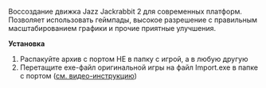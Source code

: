 Воссоздание движка Jazz Jackrabbit 2 для современных платформ. Позволяет использовать геймпады, высокое разрешение с правильным масштабированием графики и прочие приятные улучшения.

**Установка**

1. Распакуйте архив с портом НЕ в папку с игрой, а в любую другую
2. Перетащите exe-файл оригинальной игры на файл Import.exe в папке с портом ([см. видео-инструкцию](https://www.youtube.com/watch?v=ibUn20raRMo))